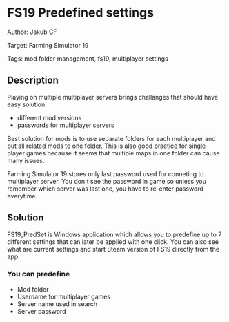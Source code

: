 # FS19 Predefined settings #

Author: Jakub CF

Target: Farming Simulator 19

Tags: mod folder management, fs19, multiplayer settings

## Description ##

Playing on multiple multiplayer servers brings challanges that should have easy solution.

* different mod versions
* passwords for multiplayer servers

Best solution for mods is to use separate folders for each multiplayer and put all related mods to one folder. This is also good practice for single player games because it seems that multiple maps in one folder can cause many issues.

Farming Simulator 19 stores only last password used for conneting to multiplayer server. You don't see the password in game so unless you remember which server was last one, you have to re-enter password everytime.

## Solution ##

FS19_PredSet is Windows application which allows you to predefine up to 7 different settings that can later be applied with one click. You can also see what are current settings and start Steam version of FS19 directly from the app.

### You can predefine ###

* Mod folder
* Username for multiplayer games
* Server name used in search
* Server password

